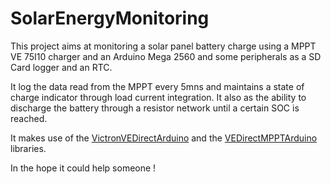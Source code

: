 # SolarEnergyMonitoring

This project aims at monitoring a solar panel battery charge using a MPPT VE 75I10 charger and an Arduino Mega 2560 and some peripherals as a SD Card logger and an RTC.

It log the data read from the MPPT every 5mns and maintains a state of charge indicator through load current integration.
It also as the ability to discharge the battery through a resistor network until a certain SOC is reached.

It makes use of the [VictronVEDirectArduino](https://github.com/T88T/VictronVEDirectArduino) and the [VEDirectMPPTArduino](https://github.com/T88T/VEDirectMPPTArduino) libraries.

In the hope it could help someone !
